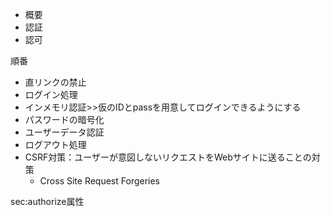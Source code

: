 - 概要
- 認証
- 認可

順番
- 直リンクの禁止
- ログイン処理
- インメモリ認証>>仮のIDとpassを用意してログインできるようにする
- パスワードの暗号化
- ユーザーデータ認証
- ログアウト処理
- CSRF対策：ユーザーが意図しないリクエストをWebサイトに送ることの対策
  - Cross Site Request Forgeries


sec:authorize属性